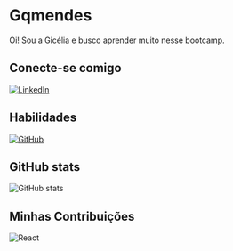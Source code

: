 # Gqmendes
Oi! Sou a Gicélia e busco aprender muito nesse bootcamp.

## Conecte-se comigo
[![LinkedIn](https://img.shields.io/badge/LinkedIn-000?style=for-the-badge&logo=linkedin&logoColor=0E76A8)](https://www.linkedin.com/in/gicelia/)

## Habilidades
[![GitHub](https://img.shields.io/badge/GitHub-000?style=for-the-badge&logo=github&logoColor=DF01D7)](https://github.com/gqmendes)

## GitHub stats

![ GitHub stats](https://github-readme-stats-git-masterrstaa-rickstaa.vercel.app/api?username=gqmendes&theme=prussian&show_icons=true&text_color=FFF&border_color=30A3DC&hide_title=true&hide=stars)

## Minhas Contribuições
![React](https://img.shields.io/badge/React-000?style=for-the-badge&logo=react)
